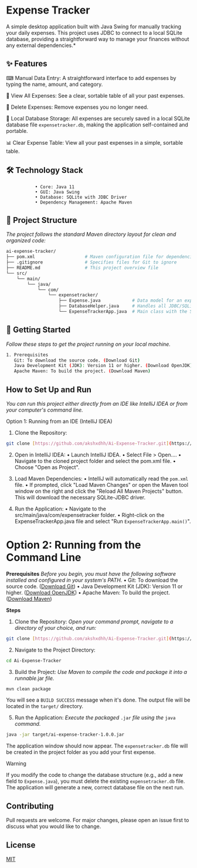 # Expense Tracker
A simple desktop application built with Java Swing for manually tracking your daily expenses. This project uses JDBC to connect to a local SQLite database, providing a straightforward way to manage your finances without any external dependencies.*

## ✨ Features

⌨ Manual Data Entry: A straightforward interface to add expenses by typing the name, amount, and category.

💯 View All Expenses: See a clear, sortable table of all your past expenses.

🚮 Delete Expenses: Remove expenses you no longer need.

📁 Local Database Storage: All expenses are securely saved in a local SQLite database file `expensetracker.db`, making the application self-contained and portable.

📊 Clear Expense Table: View all your past expenses in a simple, sortable table.

## 🛠️ Technology Stack
               • Core: Java 11
               • GUI: Java Swing
               • Database: SQLite with JDBC Driver
               • Dependency Management: Apache Maven

## 📂 Project Structure

*The project follows the standard Maven directory layout for clean and organized code:*
```bash
ai-expense-tracker/
├── pom.xml                   # Maven configuration file for dependencies
├── .gitignore                # Specifies files for Git to ignore
├── README.md                 # This project overview file
└── src/
    └── main/
        └── java/
            └── com/
                └── expensetracker/
                    ├── Expense.java            # Data model for an expense
                    ├── DatabaseHelper.java     # Handles all JDBC/SQLite operations
                    └── ExpenseTrackerApp.java  # Main class with the Swing GUI
```
## 🚀 Getting Started

*Follow these steps to get the project running on your local machine.*
```bash
1. Prerequisites
   Git: To download the source code. (Download Git)
   Java Development Kit (JDK): Version 11 or higher. (Download OpenJDK)
   Apache Maven: To build the project. (Download Maven)
 ``` 

## How to Set Up and Run

*You can run this project either directly from an IDE like IntelliJ IDEA or from your computer's command line.*

Option 1: Running from an IDE (IntelliJ IDEA)

1. Clone the Repository:
```bash
git clone [https://github.com/akshxdhh/Ai-Expense-Tracker.git](https://github.com/akshxdhh/Ai-Expense-Tracker.git)
```
2. Open in IntelliJ IDEA:
      • Launch IntelliJ IDEA.
      • Select File > Open....
      • Navigate to the cloned project folder and select the pom.xml file.
      • Choose "Open as Project".

3. Load Maven Dependencies:
      • IntelliJ will automatically read the `pom.xml` file.
      • If prompted, click "Load Maven Changes" or open the Maven tool window on the right and click the "Reload All Maven Projects" button. This will download the necessary SQLite-JDBC driver.

4. Run the Application:
      • Navigate to the src/main/java/com/expensetracker folder.
      • Right-click on the ExpenseTrackerApp.java file and select "Run `ExpenseTrackerApp.main()`".

# Option 2: Running from the Command Line

**Prerequisites**
*Before you begin, you must have the following software installed and configured in your system's PATH.*
      • Git: To download the source code. ([Download Git](https://git-scm.com/downloads))
      • Java Development Kit (JDK): Version 11 or higher. ([Download OpenJDK](https://adoptium.net/))
      • Apache Maven: To build the project. ([Download Maven](https://maven.apache.org/download.cgi))

**Steps**

1. Clone the Repository:
*Open your command prompt, navigate to a directory of your choice, and run:*
```bash
git clone [https://github.com/akshxdhh/Ai-Expense-Tracker.git](https://github.com/akshxdhh/Ai-Expense-Tracker.git)
```
2. Navigate to the Project Directory:
```bash
cd Ai-Expense-Tracker
```

3. Build the Project:
*Use Maven to compile the code and package it into a runnable*.jar *file.*
```bash
mvn clean package
```
You will see a `BUILD SUCCESS` message when it's done. The output file will be located in the `target/` directory.

5. Run the Application:
*Execute the packaged* `.jar` *file using the* `java` *command.*
```bash
java -jar target/ai-expense-tracker-1.0.0.jar
```

The application window should now appear. The `expensetracker.db` file will be created in the project folder as you add your first expense.

> [!WARNING]
>If you modify the code to change the database structure (e.g., add a new field to `Expense.java`), you must delete the existing `expensetracker.db` file. The application will generate a new, correct database file on the next run.

## Contributing

Pull requests are welcome. For major changes, please open an issue first
to discuss what you would like to change.

## License

[MIT](https://choosealicense.com/licenses/mit/)
